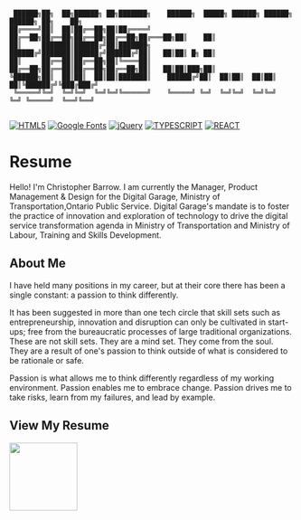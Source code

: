 ```

 ██████╗██╗  ██╗██████╗ ██╗███████╗    ██████╗  █████╗ ██████╗ ██████╗  ██████╗ ██╗    ██╗
██╔════╝██║  ██║██╔══██╗██║██╔════╝    ██╔══██╗██╔══██╗██╔══██╗██╔══██╗██╔═══██╗██║    ██║
██║     ███████║██████╔╝██║███████╗    ██████╔╝███████║██████╔╝██████╔╝██║   ██║██║ █╗ ██║
██║     ██╔══██║██╔══██╗██║╚════██║    ██╔══██╗██╔══██║██╔══██╗██╔══██╗██║   ██║██║███╗██║
╚██████╗██║  ██║██║  ██║██║███████║    ██████╔╝██║  ██║██║  ██║██║  ██║╚██████╔╝╚███╔███╔╝
 ╚═════╝╚═╝  ╚═╝╚═╝  ╚═╝╚═╝╚══════╝    ╚═════╝ ╚═╝  ╚═╝╚═╝  ╚═╝╚═╝  ╚═╝ ╚═════╝  ╚══╝╚══╝ 
                                                                                          

```    
[![HTML5](https://img.shields.io/badge/HTML-5-informational.svg)](https://en.wikipedia.org/wiki/HTML5)
[![Google Fonts](https://img.shields.io/badge/Google%20Fonts-API-informational.svg)](https://fonts.google.com/)
[![jQuery](https://img.shields.io/badge/jQuery-3.3.1-informational.svg)](https://github.com/jquery/jquery)
[![TYPESCRIPT](https://img.shields.io/badge/TYPESCRIPT-%5E3.3.3-blue)](https://www.typescriptlang.org/)
[![REACT](https://img.shields.io/badge/REACT-%5E16.8.1-blue)](https://reactjs.org/)

# Resume

Hello! I'm Christopher Barrow. I am currently the Manager, Product Management & Design for the Digital Garage, Ministry of Transportation,Ontario Public Service. Digital Garage's mandate is to foster the practice of innovation and exploration of technology to drive the digital service transformation agenda in Ministry of Transportation and Ministry of Labour, Training and Skills Development.

## About Me

I have held many positions in my career, but at their core there has been a single constant: a passion to think differently.

It has been suggested in more than one tech circle that skill sets such as entrepreneurship, innovation and disruption can only be cultivated in start-ups; free from the bureaucratic processes of large traditional organizations. These are not skill sets. They are a mind set. They come from the soul. They are a result of one's passion to think outside of what is considered to be rationale or safe.

Passion is what allows me to think differently regardless of my working environment. Passion enables me to embrace change. Passion drives me to take risks, learn from my failures, and lead by example.

## View My Resume

<img src="https://www.chrisbarrow.me/images/qr.png" data-canonical-src="https://www.chrisbarrow.me/images/qr.png" width="120" height="120"/>

